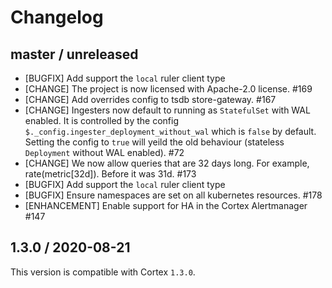 # Changelog

## master / unreleased

* [BUGFIX] Add support the `local` ruler client type
* [CHANGE] The project is now licensed with Apache-2.0 license. #169
* [CHANGE] Add overrides config to tsdb store-gateway. #167
* [CHANGE] Ingesters now default to running as `StatefulSet` with WAL enabled. It is controlled by the config `$._config.ingester_deployment_without_wal` which is `false` by default. Setting the config to `true` will yeild the old behaviour (stateless `Deployment` without WAL enabled). #72
* [CHANGE] We now allow queries that are 32 days long. For example, rate(metric[32d]). Before it was 31d. #173
* [BUGFIX] Add support the `local` ruler client type
* [BUGFIX] Ensure namespaces are set on all kubernetes resources. #178 
* [ENHANCEMENT] Enable support for HA in the Cortex Alertmanager #147

## 1.3.0 / 2020-08-21

This version is compatible with Cortex `1.3.0`.
